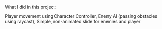 What I did in this project:

Player movement using Character Controller,
Enemy AI (passing obstacles using raycast),
Simple, non-animated slide for enemies and player


